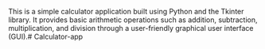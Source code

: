 This is a simple calculator application built using Python and the Tkinter library. It provides basic arithmetic operations such as addition, subtraction, multiplication, and division through a user-friendly graphical user interface (GUI).# Calculator-app
